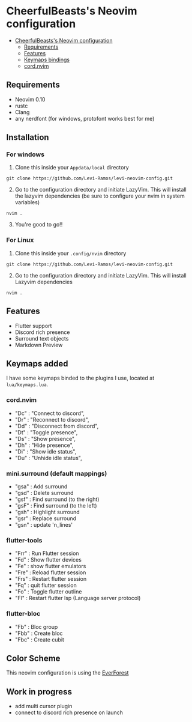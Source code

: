 # CheerfulBeasts's Neovim configuration

<!--toc:start-->

- [CheerfulBeasts's Neovim configuration](#levis-own-neovim-configuration)
  - [Requirements](#requirements)
  - [Features](#features)
  - [Keymaps bindings](#keymaps-added)
  - [cord.nvim](#cordnvim)
  <!--toc:end-->

## Requirements

- Neovim 0.10
- rustc
- Clang
- any nerdfont (for windows, protofont works best for me)

## Installation

### For windows

1. Clone this inside your `Appdata/local` directory

```git
git clone https://github.com/Levi-Ramos/levi-neovim-config.git
```

2. Go to the configuration directory and initiate LazyVim. This will install the lazyvim dependencies (be sure to configure your nvim in system variables)

```
nvim .
```

3. You're good to go!!

### For Linux

1. Clone this inside your `.config/nvim` directory

```git
git clone https://github.com/Levi-Ramos/levi-neovim-config.git
```

2. Go to the configuration directory and initiate LazyVim. This will install Lazyvim dependencies

```
nvim .
```

## Features

- Flutter support
- Discord rich presence
- Surround text objects
- Markdown Preview

## Keymaps added

I have some keymaps binded to the plugins I use, located at `lua/keymaps.lua`.

### cord.nvim

- "Dc" : "Connect to discord",
- "Dr" : "Reconnect to discord",
- "Dd" : "Disconnect from discord",
- "Dt" : "Toggle presence",
- "Ds" : "Show presence",
- "Dh" : "Hide presence",
- "Di" : "Show idle status",
- "Du" : "Unhide idle status",

### mini.surround (default mappings)

- "gsa" : Add surround
- "gsd" : Delete surround
- "gsf" : Find surround (to the right)
- "gsF" : Find surround (to the left)
- "gsh" : Highlight surround
- "gsr" : Replace surround
- "gsn" : update 'n_lines'

### flutter-tools

- "Frr" : Run Flutter session
- "Fd" : Show flutter devices
- "Fe" : show flutter emulators
- "Fre" : Reload flutter session
- "Frs" : Restart flutter session
- "Fq" : quit flutter session
- "Fo" : Toggle flutter outline
- "Fl" : Restart flutter lsp (Language server protocol)

### flutter-bloc

- "Fb" : Bloc group
- "Fbb" : Create bloc
- "Fbc" : Create cubit

## Color Scheme

This neovim configuration is using the [EverForest](https://github.com/sainnhe/everforest)

## Work in progress

- add multi cursor plugin
- connect to discord rich presence on launch
